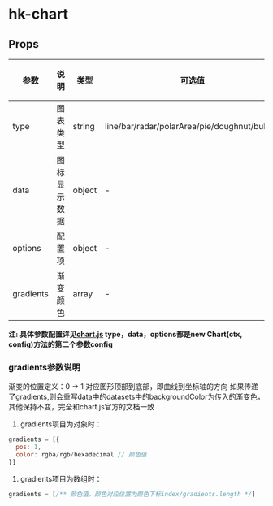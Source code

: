 # hk-chart

## Props

| 参数 | 说明 | 类型 | 可选值 | 默认值 |
|--- | --- | --- | --- | --- |
| type | 图表类型 | string | line/bar/radar/polarArea/pie/doughnut/bubble | line |
| data | 图标显示数据 |	object | - | - |
| options | 配置项 | object | - | - |
| gradients | 渐变颜色 | array | - | - |

**注: 具体参数配置详见[chart.js](http://www.chartjs.org) type，data，options都是new Chart(ctx, config)方法的第二个参数config**

### gradients参数说明
渐变的位置定义：0 -> 1 对应图形顶部到底部，即曲线到坐标轴的方向
如果传递了gradients,则会重写data中的datasets中的backgroundColor为传入的渐变色，其他保持不变，完全和chart.js官方的文档一致
1. gradients项目为对象时：
```javascript
gradients = [{
  pos: 1,
  color: rgba/rgb/hexadecimal // 颜色值
}]
```
1. gradients项目为数组时：
```javascript
gradients = [/** 颜色值，颜色对应位置为颜色下标index/gradients.length */]
```
